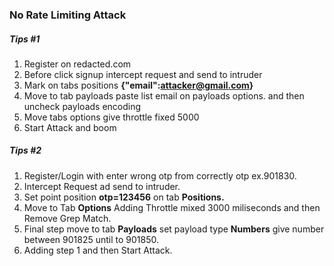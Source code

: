 ### No Rate Limiting Attack

##### Tips #1
1. Register on redacted.com
2. Before click signup intercept request and send to intruder
3. Mark on tabs positions **{"email":**attacker@gmail.com**}**
4. Move to tab payloads paste list email  on payloads options. and then uncheck payloads encoding
5. Move tabs options give throttle fixed 5000
6. Start Attack and boom

##### Tips #2
1. Register/Login with enter wrong otp from correctly otp ex.901830. 
2. Intercept Request ad send to intruder.
3. Set point position **otp=123456** on tab **Positions.**
4. Move to Tab **Options** Adding Throttle mixed 3000 miliseconds and then Remove Grep Match.
5. Final step move to tab **Payloads** set payload type **Numbers** give number between 901825 until to 901850.
6. Adding step 1 and then Start Attack.
